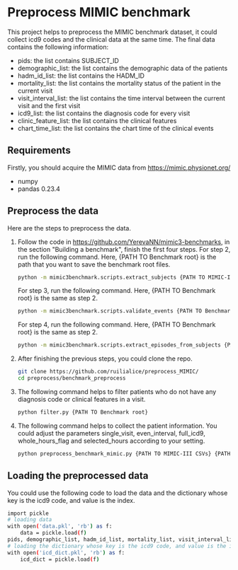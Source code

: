 # Preprocess MIMIC benchmark

This project helps to preprocess the MIMIC benchmark dataset, it could collect icd9 codes and the clinical data at the same time. The final data contains the following information:

- pids: the list contains SUBJECT_ID 
- demographic_list: the list contains the demographic data of the patients
- hadm_id_list: the list contains the HADM_ID
- mortality_list: the list contains the mortality status of the patient in the current visit
- visit_interval_list: the list contains the time interval between the current visit and the first visit
- icd9_list: the list contains the diagnosis code for every visit
- clinic_feature_list: the list contains the clinical features
- chart_time_list: the list contains the chart time of the clinical events

## Requirements

Firstly, you  should acquire the MIMIC data from https://mimic.physionet.org/
- numpy 
- pandas 0.23.4

## Preprocess the data

Here are the steps to preprocess the data.

1. Follow the code in https://github.com/YerevaNN/mimic3-benchmarks, in the section "Building a benchmark", finish the first four steps. 
    For step 2,  run the following command. Here, {PATH TO Benchmark root} is the path that you want to save the benchmark root files.
    ```sh
    python -m mimic3benchmark.scripts.extract_subjects {PATH TO MIMIC-III CSVs} {PATH TO Benchmark root}
    ```
    For step 3, run the following command. Here, {PATH TO Benchmark root} is the same as step 2.
    ```sh
    python -m mimic3benchmark.scripts.validate_events {PATH TO Benchmark root}
    ```
    For step 4, run the following command. Here, {PATH TO Benchmark root} is the same as step 2.
    ```sh
    python -m mimic3benchmark.scripts.extract_episodes_from_subjects {PATH TO Benchmark root}
    ```

2. After finishing the previous steps, you could clone the repo.
    ```sh
    git clone https://github.com/ruilialice/preprocess_MIMIC/
    cd preprocess/benchmark_preprocess
    ```

3. The following command helps to filter patients who do not have any diagnosis code or clinical features in a visit.
    ```sh
    python filter.py {PATH TO Benchmark root}
    ```
4. The following command helps to collect the patient information. You could adjust the parameters single_visit, even_interval, full_icd9, whole_hours_flag and selected_hours according to your setting.
    ```sh
    python preprocess_benchmark_mimic.py {PATH TO MIMIC-III CSVs} {PATH TO Benchmark root} --single_visit=False --even_interval=False --save_as_ndarray=True --full_icd9=True --whole_hours_flag=True --selected_hours=48
    ```

## Loading the preprocessed data

You could use the following code to load the data and the dictionary whose key is the icd9 code, and value is the index.
```sh
import pickle
# loading data
with open('data.pkl', 'rb') as f:
    data = pickle.load(f)
pids, demographic_list, hadm_id_list, mortality_list, visit_interval_list, icd9_list, clinic_feature_list, chart_time_list = data
# loading the dictionary whose key is the icd9 code, and value is the index
with open('icd_dict.pkl', 'rb') as f:
    icd_dict = pickle.load(f)
```


